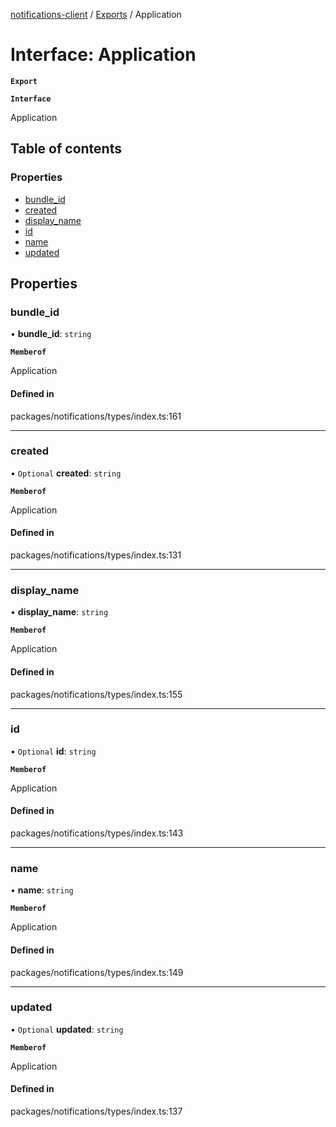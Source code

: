 [notifications-client](../README.md) / [Exports](../modules.md) / Application

# Interface: Application

**`Export`**

**`Interface`**

Application

## Table of contents

### Properties

- [bundle\_id](Application.md#bundle_id)
- [created](Application.md#created)
- [display\_name](Application.md#display_name)
- [id](Application.md#id)
- [name](Application.md#name)
- [updated](Application.md#updated)

## Properties

### bundle\_id

• **bundle\_id**: `string`

**`Memberof`**

Application

#### Defined in

packages/notifications/types/index.ts:161

___

### created

• `Optional` **created**: `string`

**`Memberof`**

Application

#### Defined in

packages/notifications/types/index.ts:131

___

### display\_name

• **display\_name**: `string`

**`Memberof`**

Application

#### Defined in

packages/notifications/types/index.ts:155

___

### id

• `Optional` **id**: `string`

**`Memberof`**

Application

#### Defined in

packages/notifications/types/index.ts:143

___

### name

• **name**: `string`

**`Memberof`**

Application

#### Defined in

packages/notifications/types/index.ts:149

___

### updated

• `Optional` **updated**: `string`

**`Memberof`**

Application

#### Defined in

packages/notifications/types/index.ts:137
